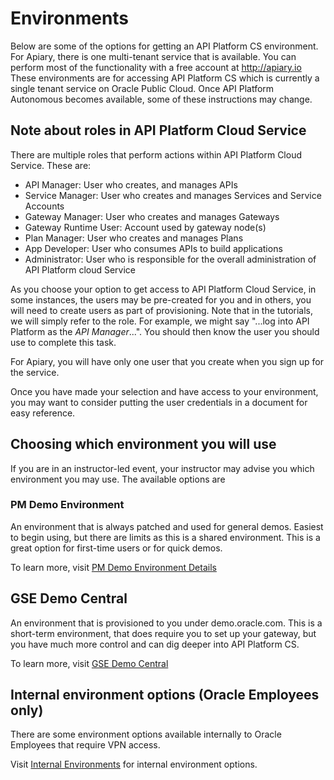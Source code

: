 # Environments
Below are some of the options for getting an API Platform CS environment.  For Apiary, there is one multi-tenant service that is available.  You can perform most of the functionality with a free account at http://apiary.io  These environments are for accessing API Platform CS which is currently a single tenant service on Oracle Public Cloud.  Once API Platform Autonomous becomes available, some of these instructions may change.

## Note about roles in API Platform Cloud Service
There are multiple roles that perform actions within API Platform Cloud Service.  These are:

- API Manager: User who creates, and manages APIs
- Service Manager: User who creates and manages Services and Service Accounts
- Gateway Manager: User who creates and manages Gateways
- Gateway Runtime User: Account used by gateway node(s)
- Plan Manager: User who creates and manages Plans
- App Developer: User who consumes APIs to build applications
- Administrator: User who is responsible for the overall administration of API Platform cloud Service

As you choose your option to get access to API Platform Cloud Service, in some instances, the users may be pre-created for you and in others, you will need to create users as part of provisioning.  Note that in the tutorials, we will simply refer to the role.  For example, we might say "...log into API Platform as the *API Manager*...".  You should then know the user you should use to complete this task.

For Apiary, you will have only one user that you create when you sign up for the service.

Once you have made your selection and have access to your environment, you may want to consider putting the user credentials in a document for easy reference.

## Choosing which environment you will use
If you are in an instructor-led event, your instructor may advise you which environment you may use.  The available options are

### PM Demo Environment
An environment that is always patched and used for general demos.  Easiest to begin using, but there are limits as this is a shared environment.  This is a great option for first-time users or for quick demos.

To learn more, visit [PM Demo Environment Details](./pmDemo.md)

## GSE Demo Central
An environment that is provisioned to you under demo.oracle.com.  This is a short-term environment, that does require you to set up your gateway, but you have much more control and can dig deeper into API Platform CS.

To learn more, visit [GSE Demo Central](./gseDemo.md)

## Internal environment options (Oracle Employees only)
There are some environment options available internally to Oracle Employees that require VPN access.  

Visit [Internal Environments](https://stbeehive.oracle.com/teamcollab/wiki/API+PLATFORM:Internal+Environments) for internal environment options.
